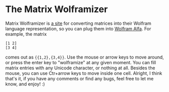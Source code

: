 # The Matrix Wolframizer
Matrix Wolframizer is [a site](https://nataliaschlebinger.github.io/matrixWolframizer/) for converting matrices into their Wolfram language representation, so you can plug them into [Wolfram Alfa](https://www.wolframalpha.com/). For example, the matrix
```
[1 2]
[3 4]
```
comes out as `{{1,2},{3,4}}`.
Use the mouse or arrow keys to move around, or press the enter key to "wolframize" at any given moment. You can fill matrix entries with any Unicode character, or nothing at all. Besides the mouse, you can use Ctr+arrow keys to move inside one cell.
Alright, I think that's it, if you have any comments or find any bugs, feel free to let me know, and enjoy! :)
